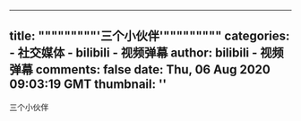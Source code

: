 
---
title: """""""""'三个小伙伴'"""""""""
categories: 
    - 社交媒体
    - bilibili - 视频弹幕
author: bilibili - 视频弹幕
comments: false
date: Thu, 06 Aug 2020 09:03:19 GMT
thumbnail: ''
---

<div>   
三个小伙伴  
</div>
            